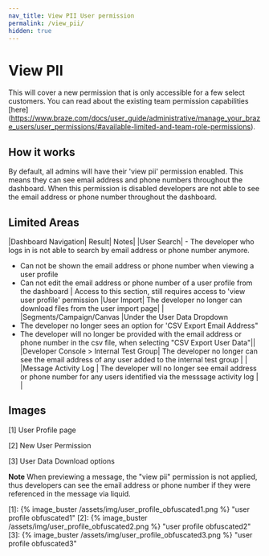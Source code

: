 ```yaml
---
nav_title: View PII User permission
permalink: /view_pii/
hidden: true
---
```


# View PII

This will cover a new permission that is only accessible for a few select customers.  You can read about the existing team permission capabilities [here] (https://www.braze.com/docs/user_guide/administrative/manage_your_braze_users/user_permissions/#available-limited-and-team-role-permissions).

## How it works

By default, all admins will have their 'view pii' permission enabled.  This means they can see email address and phone numbers throughout the dashboard.
When this permission is disabled developers are not able to see the email address or phone number throughout the dashboard.


## Limited Areas

|Dashboard Navigation| Result| Notes|
|User Search| - The developer who logs in is not able to search by email address or phone number anymore.  
- Can not be shown the email address or phone number when viewing a user profile
- Can not edit the email address or phone number of a user profile from the dashboard | Access to this section, still requires access to 'view user profile' permission
|User Import| The developer no longer can download files from the user import page| |
|Segments/Campaign/Canvas |Under the User Data Dropdown 
- The developer no longer sees an option for 'CSV Export Email Address"
- The developer will no longer be provided with the email address or phone number in the csv file, when selecting "CSV Export User Data"||
|Developer Console > Internal Test Group| The developer no longer can see the email address of any user added to the internal test group | | 
|Message Activity Log | The developer will no longer see email address or phone number for any users identified via the messsage activity log | | 

## Images
[1] User Profile page

[2] New User Permission

[3] User Data Download options

**Note**
When previewing a message, the "view pii" permission is not applied, thus developers can see the email address or phone number if they were referenced in the message via liquid.

 [1]: {% image_buster /assets/img/user_profile_obfuscated1.png %} "user profile obfuscated1"
 [2]: {% image_buster /assets/img/user_profile_obfuscated2.png %} "user profile obfuscated2"
 [3]: {% image_buster /assets/img/user_profile_obfuscated3.png %} "user profile obfuscated3"

